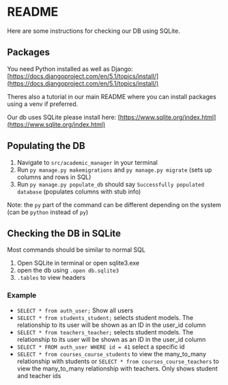 # README

Here are some instructions for checking our DB using SQLite.

## Packages

You need Python installed as well as Django: [https://docs.djangoproject.com/en/5.1/topics/install/](https://docs.djangoproject.com/en/5.1/topics/install/)

Theres also a tutorial in our main README where you can install packages using a venv if preferred.

Our db uses SQLite please install here: [https://www.sqlite.org/index.html](https://www.sqlite.org/index.html)

## Populating the DB

1. Navigate to `src/academic_manager` in your terminal
2. Run `py manage.py makemigrations` and `py manage.py migrate` (sets up columns and rows in SQL)
3.    Run `py manage.py populate_db` should say `Successfully populated database` (populates columns with stub info)

Note: the `py` part of the command can be different depending on the system (can be `python` instead of `py`)

## Checking the DB in SQLite

Most commands should be similar to normal SQL

1. Open SQLite in terminal or open sqlite3.exe
2. open the db using `.open db.sqlite3`
2. `.tables` to view headers

### Example
* `SELECT * from auth_user;` Show all users
* `SELECT * from students_student;` selects student models. The relationship to its user will be shown as an ID in the user_id column
* `SELECT * from teachers_teacher;` selects student models. The relationship to its user will be shown as an ID in the user_id column
* `SELECT * FROM auth_user WHERE id = 41` select a specific id
* `SELECT * from courses_course_students` to view the many_to_many relationship with students or `SELECT * from courses_course_teachers` to view the many_to_many relationship with teachers. Only shows student and teacher ids